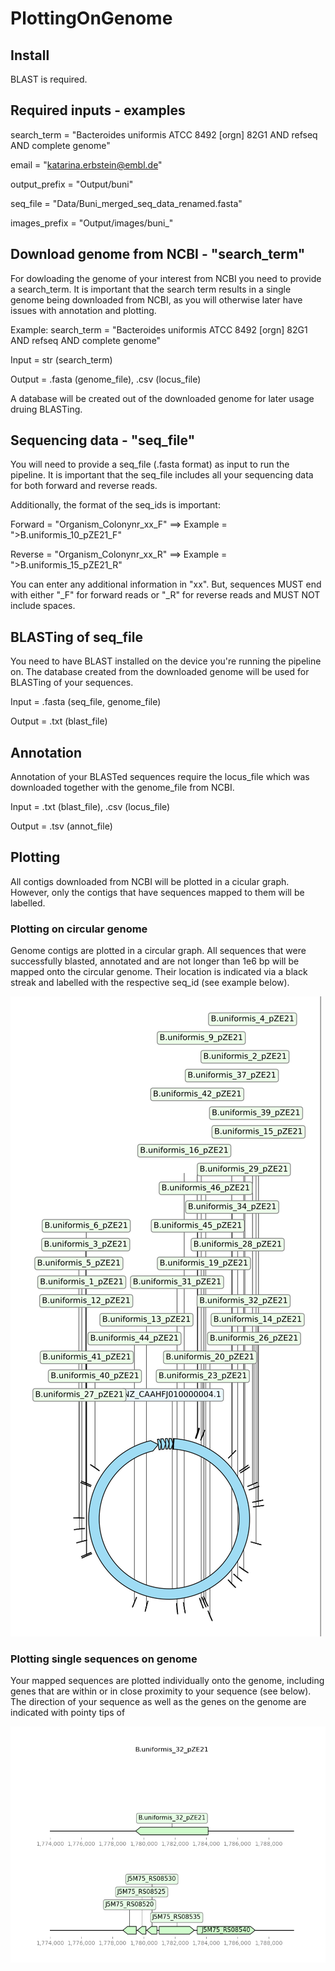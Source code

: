 
# PlottingOnGenome

## Install

BLAST is required.

## Required inputs - examples

search_term = "Bacteroides uniformis ATCC 8492 [orgn] 82G1 AND refseq AND complete genome"

email = "katarina.erbstein@embl.de"

output_prefix = "Output/buni"

seq_file = "Data/Buni_merged_seq_data_renamed.fasta"

images_prefix = "Output/images/buni_"

## Download genome from NCBI - "search_term"
For dowloading the genome of your interest from NCBI you need to provide a search_term. It is important that the search term results in a single genome being downloaded from NCBI, as you will otherwise later have issues with annotation and plotting.

Example: search_term = "Bacteroides uniformis ATCC 8492 [orgn] 82G1 AND refseq AND complete genome"

Input = str (search_term)

Output = .fasta (genome_file), .csv (locus_file)

A database will be created out of the downloaded genome for later usage druing BLASTing.

## Sequencing data - "seq_file"
You will need to provide a seq_file (.fasta format) as input to run the pipeline. It is important that the seq_file includes all your sequencing data for both forward and reverse reads.                                                                                                                                                                                

Additionally, the format of the seq_ids is important: 

Forward = "Organism_Colonynr_xx_F"   ⟹   Example = ">B.uniformis_10_pZE21_F"

Reverse = "Organism_Colonynr_xx_R"   ⟹   Example = ">B.uniformis_15_pZE21_R"   

You can enter any additional information in "xx". But, sequences MUST end with either "_F" for forward reads or "_R" for reverse reads and MUST NOT include spaces.

## BLASTing of seq_file
You need to have BLAST installed on the device you're running the pipeline on. The database created from the downloaded genome will be used for BLASTing of your sequences. 

Input = .fasta (seq_file, genome_file)

Output = .txt (blast_file)

## Annotation
Annotation of your BLASTed sequences require the locus_file which was downloaded together with the genome_file from NCBI. 

Input = .txt (blast_file), .csv (locus_file)

Output = .tsv (annot_file)

## Plotting
All contigs downloaded from NCBI will be plotted in a cicular graph. However, only the contigs that have sequences mapped to them will be labelled. 
### Plotting on circular genome
Genome contigs are plotted in a circular graph. All sequences that were successfully blasted, annotated and are not longer than 1e6 bp will be mapped onto the circular genome. Their location is indicated via a black streak and labelled with the respective seq_id (see example below). 

![B.uni mapped to genome](examples/B.uni_mapped_to_genome.png)

### Plotting single sequences on genome 
Your mapped sequences are plotted individually onto the genome, including genes that are within or in close proximity to your sequence (see below). The direction of your sequence as well as the genes on the genome are indicated with pointy tips of 


![B.uni Colony 32 mapped to genome](examples/B.uniformis_32_pZE21_mapped_to_genome.png)



